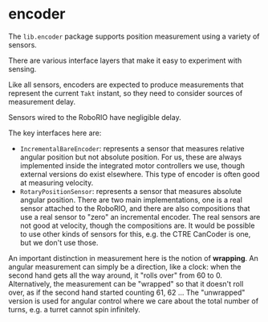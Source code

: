 # encoder

The `lib.encoder` package supports position measurement using a variety of sensors.

There are various interface layers that make it easy to experiment with sensing.

Like all sensors, encoders are expected to produce measurements that represent the
current `Takt` instant, so they need to consider sources of measurement delay.

Sensors wired to the RoboRIO have negligible delay.

The key interfaces here are:

* `IncrementalBareEncoder`: represents a sensor that measures relative angular position
but not absolute position.  For us, these are always implemented inside
the integrated motor controllers we use, though external versions do exist
elsewhere. This type of encoder is often good at measuring velocity.
* `RotaryPositionSensor`: represents a sensor that measures absolute angular position.
There are two main implementations, one is a real sensor attached to the RoboRIO,
and there are also compositions that use a real sensor to "zero" an incremental
encoder.  The real sensors are not good at velocity, though the compositions are.
It would be possible to use other kinds of sensors for this, e.g. the CTRE
CanCoder is one, but we don't use those.

An important distinction in measurement here is the notion of __wrapping__.  An
angular measurement can simply be a direction, like a clock: when the second
hand gets all the way around, it "rolls over" from 60 to 0.  Alternatively, the
measurement can be "wrapped" so that it doesn't roll over, as if the second hand
started counting 61, 62 ...  The "unwrapped" version is used for angular control
where we care about the total number of turns, e.g. a turret cannot spin
infinitely.